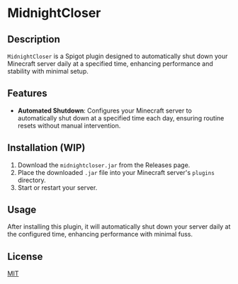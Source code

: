 # MidnightCloser

## Description

`MidnightCloser` is a Spigot plugin designed to automatically shut down your Minecraft server daily at a specified time,
enhancing performance and stability with minimal setup.

## Features

- **Automated Shutdown**: Configures your Minecraft server to automatically shut down at a specified time each day,
ensuring routine resets without manual intervention.

## Installation (WIP)

1. Download the `midnightcloser.jar` from the Releases page.
2. Place the downloaded `.jar` file into your Minecraft server's `plugins` directory.
3. Start or restart your server.

## Usage

After installing this plugin, it will automatically shut down your server daily at the configured time, enhancing
performance with minimal fuss.

## License

[MIT](./LICENSE)